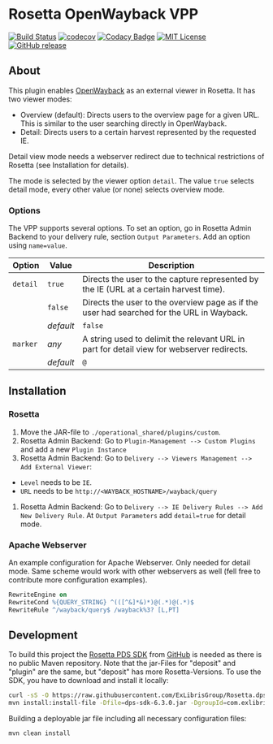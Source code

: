 # Rosetta OpenWayback VPP
[![Build Status](https://travis-ci.org/dbmdz/rosetta-openwayback-vpp.svg?branch=master)](https://travis-ci.org/dbmdz/rosetta-openwayback-vpp)
[![codecov](https://codecov.io/gh/dbmdz/rosetta-openwayback-vpp/branch/master/graph/badge.svg)](https://codecov.io/gh/dbmdz/rosetta-openwayback-vpp)
[![Codacy Badge](https://api.codacy.com/project/badge/Grade/8dcb657dd6eb4f239f4d861706ed40df)](https://www.codacy.com/app/marcus_2/rosetta-openwayback-vpp?utm_source=github.com&amp;utm_medium=referral&amp;utm_content=dbmdz/rosetta-openwayback-vpp&amp;utm_campaign=Badge_Grade)
[![MIT License](https://img.shields.io/badge/license-MIT-blue.svg)](LICENSE.md)
[![GitHub release](https://img.shields.io/github/release/dbmdz/rosetta-openwayback-vpp.svg?maxAge=2592000)](https://github.com/dbmdz/rosetta-openwayback-vpp/releases)

## About

This plugin enables [OpenWayback](http://www.netpreserve.org/openwayback) as an external viewer in Rosetta. It has two viewer modes:

  - Overview (default): Directs users to the overview page for a given URL. This is similar to the user searching directly in OpenWayback.
  - Detail: Directs users to a certain harvest represented by the requested IE.

Detail view mode needs a webserver redirect due to technical restrictions of Rosetta (see Installation for details).

The mode is selected by the viewer option `detail`. The value `true` selects detail mode, every other value (or none) selects overview mode.

### Options

The VPP supports several options. To set an option, go in Rosetta Admin Backend to your delivery rule, section `Output Parameters`. Add an option using `name=value`.

| Option   | Value     | Description |
| -------- | --------- | ----------- |
| `detail` | `true`    | Directs the user to the capture represented by the IE (URL at a certain harvest time). |
|          | `false`   | Directs the user to the overview page as if the user had searched for the URL in Wayback. |
|          | *default* | `false` |
| `marker` | *any*     | A string used to delimit the relevant URL in part for detail view for webserver redirects. |
|          | *default* | `@` |


## Installation

### Rosetta

1. Move the JAR-file to `./operational_shared/plugins/custom`.
1. Rosetta Admin Backend: Go to `Plugin-Management --> Custom Plugins` and add a new `Plugin Instance`
1. Rosetta Admin Backend: Go to `Delivery --> Viewers Management --> Add External Viewer`:
  - `Level` needs to be `IE`.
  - `URL` needs to be `http://<WAYBACK_HOSTNAME>/wayback/query`
1. Rosetta Admin Backend: Go to `Delivery --> IE Delivery Rules --> Add New Delivery Rule`. At `Output Parameters` add `detail=true` for detail mode.

### Apache Webserver

An example configuration for Apache Webserver. Only needed for detail mode. Same scheme would work with other webservers as well (fell free to contribute more configuration examples).

```apache
RewriteEngine on
RewriteCond %{QUERY_STRING} ^(([^&]*&)*)@(.*)@(.*)$
RewriteRule ^/wayback/query$ /wayback%3? [L,PT]
```

## Development

To build this project the [Rosetta PDS SDK](https://developers.exlibrisgroup.com/rosetta/sdk) from [GitHub](https://github.com/ExLibrisGroup/Rosetta.dps-sdk-projects/tree/master/current/dps-sdk-plugins/lib) is needed as there is no public Maven repository. Note that the jar-Files for "deposit" and "plugin" are the same, but "deposit" has more Rosetta-Versions. To use the SDK, you have to download and install it locally:

```bash
curl -sS -O https://raw.githubusercontent.com/ExLibrisGroup/Rosetta.dps-sdk-projects/master/6.3/dps-sdk-projects/dps-sdk-deposit/lib/dps-sdk-6.3.0.jar
mvn install:install-file -Dfile=dps-sdk-6.3.0.jar -DgroupId=com.exlibris.dps -DartifactId=dps-sdk -Dversion=6.3.0 -Dpackaging=jar
```

Building a deployable jar file including all necessary configuration files:

    mvn clean install

